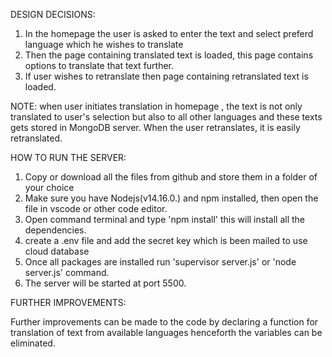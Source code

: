 DESIGN DECISIONS:

1. In the homepage the user is asked to enter the text and select preferd language which he wishes to translate
2. Then the page containing translated text is loaded, this page contains options to translate that text further.
3. If user wishes to retranslate then page containing retranslated text is loaded.

NOTE:
when user initiates translation in homepage , the text is not only translated to user's selection but also to all other languages and these texts gets stored in MongoDB server. When the user retranslates, it is easily retranslated.



HOW TO RUN THE SERVER:

1. Copy or download all the files from github and store them in a folder of your choice
2. Make sure you have Nodejs(v14.16.0.) and npm installed, then open the file in vscode or other code editor.
3. Open command terminal and type 'npm install' this will install all the dependencies.
4. create a .env file and add the secret key which is been mailed to use cloud database
5. Once all packages are installed run 'supervisor server.js' or 'node server.js' command.
5. The server will be started at port 5500.


FURTHER IMPROVEMENTS:

Further improvements can be made to the code by declaring a function for translation of text from available languages henceforth the variables can be eliminated.

